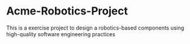 # Acme-Robotics-Project
This is a exercise project to design a robotics-based components using  high-quality software engineering practices
